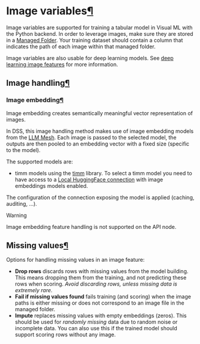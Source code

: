 Image variables[¶](#image-variables "Permalink to this heading")
================================================================


Image variables are supported for training a tabular model in Visual ML with the Python backend. In order to leverage images, make sure they are stored in a [Managed Folder](../../connecting/managed_folders.html). Your training dataset should contain a column that indicates the path of each image within that managed folder.


Image variables are also usable for deep learning models. See [deep learning image features](../deep-learning/images.html) for more information.



Image handling[¶](#image-handling "Permalink to this heading")
--------------------------------------------------------------



### Image embedding[¶](#image-embedding "Permalink to this heading")


Image embedding creates semantically meaningful vector representation of images.


In DSS, this image handling method makes use of image embedding models from the [LLM Mesh](../../generative-ai/index.html). Each image is passed to the selected model, the outputs are then pooled to an embedding vector with a fixed size (specific to the model).


The supported models are:


* timm models using the [timm](https://huggingface.co/timm/) library. To select a timm model you need to have access to a [Local HuggingFace connection](../../generative-ai/huggingface-models.html) with image embeddings models enabled.   

The configuration of the connection exposing the model is applied (caching, auditing, …).



Warning


Image embedding feature handling is not supported on the API node.






Missing values[¶](#missing-values "Permalink to this heading")
--------------------------------------------------------------


Options for handling missing values in an image feature:


* **Drop rows** discards rows with missing values from the model building. This means dropping them from the training, and not predicting these rows when scoring. *Avoid discarding rows, unless missing data is extremely rare*.
* **Fail if missing values found** fails training (and scoring) when the image paths is either missing or does not correspond to an image file in the managed folder.
* **Impute** replaces missing values with empty embeddings (zeros). This should be used for *randomly missing* data due to random noise or incomplete data. You can also use this if the trained model should support scoring rows without any image.